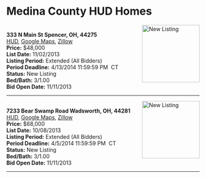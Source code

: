 # Medina County HUD Homes

[<img alt="New Listing" src="https://www.hudhomestore.com/pages/ImageShow.aspx?Case=412-534668" align="right" style="height:150px;">](http://www.hudhomestore.com/Listing/PropertyDetails.aspx?caseNumber=412-534668)  
**333 N Main St Spencer, OH, 44275**  
[HUD](http://www.hudhomestore.com/Listing/PropertyDetails.aspx?caseNumber=412-534668), [Google Maps](http://maps.google.com/maps?q=333+N+Main+St+Spencer%2C+OH%2C+44275), [Zillow](http://www.zillow.com/homes/333+N+Main+St+Spencer%2C+OH%2C+44275/)  
**Price:** $48,000  
**List Date:** 11/02/2013  
**Listing Period:** Extended (All Bidders)  
**Period Deadline:** 4/13/2014 11:59:59 PM  CT  
**Status:** New Listing  
**Bed/Bath:** 3/1.00  
**Bid Open Date:** 11/11/2013

***

[<img alt="New Listing" src="https://www.hudhomestore.com/pages/ImageShow.aspx?Case=412-644562" align="right" style="height:150px;">](http://www.hudhomestore.com/Listing/PropertyDetails.aspx?caseNumber=412-644562)  
**7233 Bear Swamp Road Wadsworth, OH, 44281**  
[HUD](http://www.hudhomestore.com/Listing/PropertyDetails.aspx?caseNumber=412-644562), [Google Maps](http://maps.google.com/maps?q=7233+Bear+Swamp+Road+Wadsworth%2C+OH%2C+44281), [Zillow](http://www.zillow.com/homes/7233+Bear+Swamp+Road+Wadsworth%2C+OH%2C+44281/)  
**Price:** $68,000  
**List Date:** 10/08/2013  
**Listing Period:** Extended (All Bidders)  
**Period Deadline:** 4/5/2014 11:59:59 PM  CT  
**Status:** New Listing  
**Bed/Bath:** 3/1.00  
**Bid Open Date:** 11/11/2013

***

